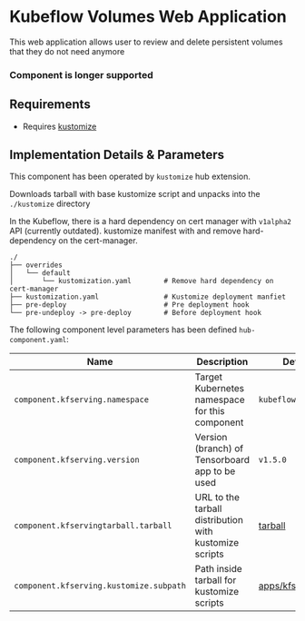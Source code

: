 # Kubeflow Volumes Web Application

This web application allows user to review and delete persistent volumes that they do not need anymore

### Component is longer supported

## Requirements

- Requires [kustomize](https://kustomize.io)

## Implementation Details & Parameters

This component has been operated by `kustomize` hub extension. 

Downloads tarball with base kustomize script and unpacks into the `./kustomize` directory

In the Kubeflow, there is a hard dependency on cert manager with `v1alpha2` API (currently outdated). kustomize manifest with and remove hard-dependency on the cert-manager.

```text
./
├── overrides
│   └── default
│       └── kustomization.yaml        # Remove hard dependency on cert-manager
├── kustomization.yaml                # Kustomize deployment manfiet
├── pre-deploy                        # Pre deployment hook
└── pre-undeploy -> pre-deploy        # Before deployment hook
```
 
The following component level parameters has been defined `hub-component.yaml`:

| Name      | Description | Default Value
| --------- | ---------   | ---------
| `component.kfserving.namespace` | Target Kubernetes namespace for this component | `kubeflow`
| `component.kfserving.version`   | Version (branch) of Tensorboard app to be used | `v1.5.0`
| `component.kfservingtarball.tarball`   | URL to the tarball distribution with kustomize scripts | [tarball](https://codeload.github.com/kubeflow/manifests/tar.gz/v1.5.0) | 
| `component.kfserving.kustomize.subpath`   | Path inside tarball for kustomize scripts | [apps/kfserving/upstream](https://github.com/kubeflow/manifests/tree/v1.5.0/apps/kfserving/upstream) | 
